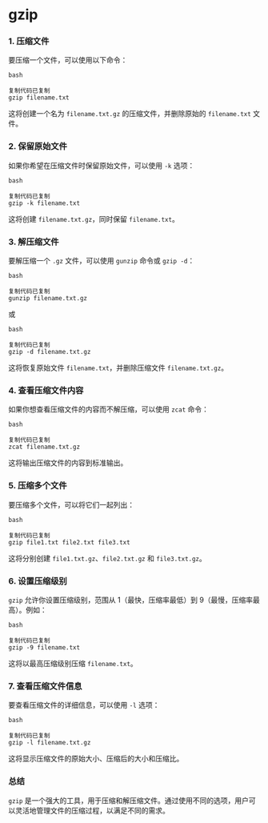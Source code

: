 # gzip
### 1. 压缩文件

要压缩一个文件，可以使用以下命令：

```
bash

复制代码已复制
gzip filename.txt
```

这将创建一个名为 `filename.txt.gz` 的压缩文件，并删除原始的 `filename.txt` 文件。

### 2. 保留原始文件

如果你希望在压缩文件时保留原始文件，可以使用 `-k` 选项：

```
bash

复制代码已复制
gzip -k filename.txt
```

这将创建 `filename.txt.gz`，同时保留 `filename.txt`。

### 3. 解压缩文件

要解压缩一个 `.gz` 文件，可以使用 `gunzip` 命令或 `gzip -d`：

```
bash

复制代码已复制
gunzip filename.txt.gz
```

或

```
bash

复制代码已复制
gzip -d filename.txt.gz
```

这将恢复原始文件 `filename.txt`，并删除压缩文件 `filename.txt.gz`。

### 4. 查看压缩文件内容

如果你想查看压缩文件的内容而不解压缩，可以使用 `zcat` 命令：

```
bash

复制代码已复制
zcat filename.txt.gz
```

这将输出压缩文件的内容到标准输出。

### 5. 压缩多个文件

要压缩多个文件，可以将它们一起列出：

```
bash

复制代码已复制
gzip file1.txt file2.txt file3.txt
```

这将分别创建 `file1.txt.gz`、`file2.txt.gz` 和 `file3.txt.gz`。

### 6. 设置压缩级别

`gzip` 允许你设置压缩级别，范围从 1（最快，压缩率最低）到 9（最慢，压缩率最高）。例如：

```
bash

复制代码已复制
gzip -9 filename.txt
```

这将以最高压缩级别压缩 `filename.txt`。

### 7. 查看压缩文件信息

要查看压缩文件的详细信息，可以使用 `-l` 选项：

```
bash

复制代码已复制
gzip -l filename.txt.gz
```

这将显示压缩文件的原始大小、压缩后的大小和压缩比。

### 总结

`gzip` 是一个强大的工具，用于压缩和解压缩文件。通过使用不同的选项，用户可以灵活地管理文件的压缩过程，以满足不同的需求。